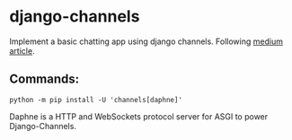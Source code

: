 # django-channels
Implement a basic chatting app using django channels. Following [medium article](https://medium.com/atomic-loops/django-channels-is-all-you-need-94628dd6815c). 

## Commands:
    python -m pip install -U 'channels[daphne]'
Daphne is a HTTP and WebSockets protocol server for ASGI to power Django-Channels.